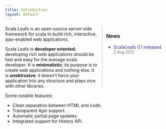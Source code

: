 ```yaml
---
title: Introduction
layout: default
---
```


  <div style="float: right; height: 200px; margin-left: 12px;padding-left: 12px; border-left: 1px solid #bbb">

<h3>News</h3>
<ul>
    <li><span style="white-space:nowrap; color: #339">ScalaLeafs 0.1 released</span><div style="color:#777; font-style:italic; font-size: 90%">2 Aug 2012</div></li>
</ul>
        </div>

Scala Leafs is an open-source server-side framework for scala to build rich, interactive, ajax-enabled web applications. 

Scala Leafs is **developer oriented**; developing rich web applications should be fast and easy for the average scala developer. It is **minimalistic**; its purpose is to create web applications and nothing else. It is **unobtrusive**; it doesn't force your application into any structure and plays nice with other libraries. 


Some notable features:

- Clean separation between HTML and code.
- Transparent Ajax support.
- Automatic partial page updates.
- Integrated support for History API.